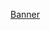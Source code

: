[Banner](https://i.giphy.com/media/v1.Y2lkPTc5MGI3NjExdGVkb3h6eXlyZXJ6dWZtNmY5NzM2eTZtbjhvaXYwZG5oZ3hic3V0NSZlcD12MV9pbnRlcm5hbF9naWZfYnlfaWQmY3Q9Zw/gN7dneZruooaxUAg52/giphy.gif)
